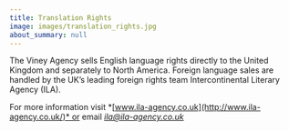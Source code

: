 ```yaml
---
title: Translation Rights
image: images/translation_rights.jpg
about_summary: null
---
```

The Viney Agency sells English language rights directly to the United Kingdom and separately to North America. Foreign language sales are handled by the UK’s leading foreign rights team Intercontinental Literary Agency (ILA).

For more information visit *[www.ila-agency.co.uk](http://www.ila-agency.co.uk/)* or email *[ila@ila-agency.co.uk](mailto:ila@ila-agency.co.uk)*